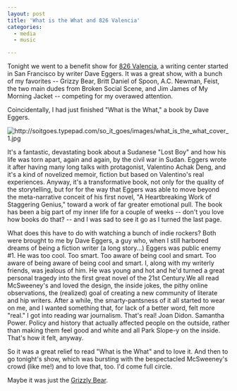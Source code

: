 ```yaml
---
layout: post
title: 'What is the What and 826 Valencia'
categories:
  - media
  - music

---
```


Tonight we went to a benefit show for <a href="http://www.826valencia.org/">826 Valencia</a>, a writing center started in San Francisco by writer Dave Eggers.  It was a great show, with a bunch of my favorites -- Grizzy Bear, Britt Daniel of Spoon, A.C. Newman, Feist, the two main dudes from Broken Social Scene, and Jim James of My Morning Jacket -- competing for my overawed attention.

Coincidentally, I had just finished "What is the What," a book by Dave Eggers.
<p align="left"><img src="http://soitgoes.typepad.com/so_it_goes/images/what_is_the_what_cover_1.jpg" alt="http://soitgoes.typepad.com/so_it_goes/images/what_is_the_what_cover_1.jpg" /></p>
It's a fantastic, devastating book about a Sudanese "Lost Boy" and how his life was torn apart, again and again, by the civil war in Sudan.  Eggers wrote it after having many long talks with protagonist, Valentino Achak Deng, and it's a kind of novelized memoir, fiction but based on Valentino's real experiences.  Anyway, it's a transformative book, not only for the quality of the storytelling, but for for the way that Eggers was able to move beyond the meta-narrative conceit of his first novel, "A Heartbreaking Work of Staggering Genius," toward a work of far greater emotional pull.  The book has been a big part of my inner life for a couple of weeks -- don't you love how books do that? --  and I was sad to see it go as I turned the last page.

<p align="left">What does this have to do with watching a bunch of indie rockers? Both were brought to me by Dave Eggers, a guy who, when I still harbored dreams of being a fiction writer (a long story...) Eggers was public enemy #1.  He was too cool.  Too smart.  Too aware of being cool and smart.  Too aware of being aware of being cool and smart.  I, along with my writerly friends, was jealous of him.  He was young and hot and he'd turned a great personal tragedy into the first great novel of the 21st Century.We all read McSweeney's and loved the design, the inside jokes, the pithy online observations, the (realized) goal of creating a new community of literate and hip writers.  After a while, the smarty-pantsness of it all started to wear on me, and I wanted something that, for lack of a better word, felt more "real."  I got into reading war journalism.  That's real!  Joan Didon.  Samantha Power.  Policy and history that actually affected people on the outside, rather than making them feel good and white and all Park Slope-y on the inside.  That's how it felt, anyway.

So it was a great relief to read "What is the What" and to love it.  And then to go tonight's show, which was bursting with the bespectacled McSweeney's crowd (like me!) and to love that, too.  I'd come full circle.

Maybe it was just the <a href="http://www.grizzly-bear.net/blog/">Grizzly Bear</a>.
